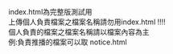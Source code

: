 index.html為完整版測試用  
上傳個人負責檔案之檔案名稱請勿用index.html !!!!  
個人負責的檔案之檔案名稱請以檔案內容為主  
例:負責推播的檔案可以取 notice.html
